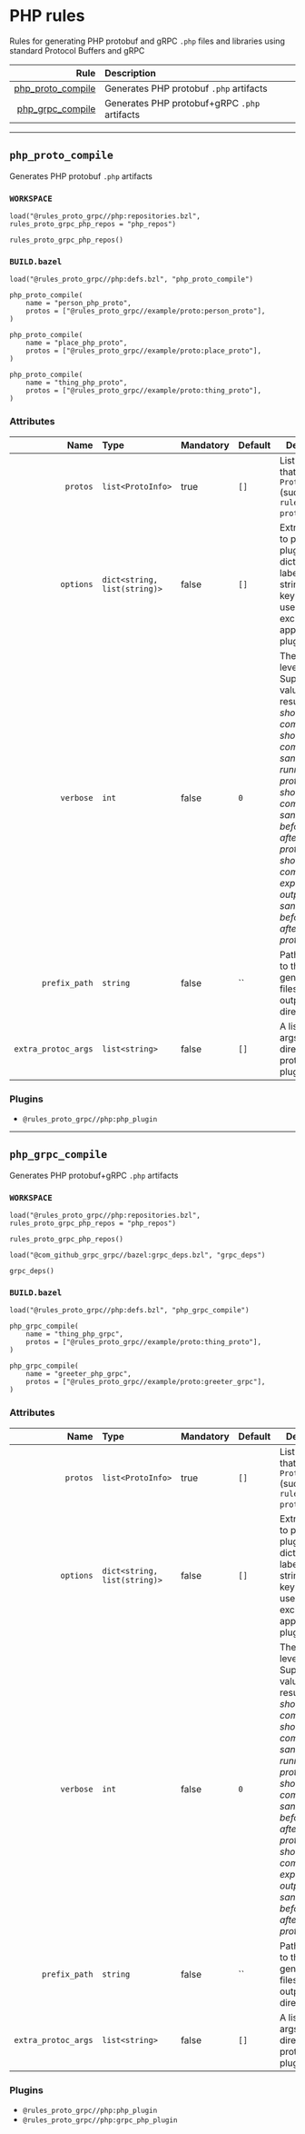 # PHP rules

Rules for generating PHP protobuf and gRPC `.php` files and libraries using standard Protocol Buffers and gRPC

| Rule | Description |
| ---: | :--- |
| [php_proto_compile](#php_proto_compile) | Generates PHP protobuf `.php` artifacts |
| [php_grpc_compile](#php_grpc_compile) | Generates PHP protobuf+gRPC `.php` artifacts |

---

## `php_proto_compile`

Generates PHP protobuf `.php` artifacts

### `WORKSPACE`

```starlark
load("@rules_proto_grpc//php:repositories.bzl", rules_proto_grpc_php_repos = "php_repos")

rules_proto_grpc_php_repos()
```

### `BUILD.bazel`

```starlark
load("@rules_proto_grpc//php:defs.bzl", "php_proto_compile")

php_proto_compile(
    name = "person_php_proto",
    protos = ["@rules_proto_grpc//example/proto:person_proto"],
)

php_proto_compile(
    name = "place_php_proto",
    protos = ["@rules_proto_grpc//example/proto:place_proto"],
)

php_proto_compile(
    name = "thing_php_proto",
    protos = ["@rules_proto_grpc//example/proto:thing_proto"],
)
```

### Attributes

| Name | Type | Mandatory | Default | Description |
| ---: | :--- | --------- | ------- | ----------- |
| `protos` | `list<ProtoInfo>` | true | `[]`    | List of labels that provide a `ProtoInfo` (such as `rules_proto` `proto_library`)          |
| `options` | `dict<string, list(string)>` | false | `[]`    | Extra options to pass to plugins, as a dict of plugin label -> list of strings. The key * can be used exclusively to apply to all plugins          |
| `verbose` | `int` | false | `0`    | The verbosity level. Supported values and results are 1: *show command*, 2: *show command and sandbox after running protoc*, 3: *show command and sandbox before and after running protoc*, 4. *show env, command, expected outputs and sandbox before and after running protoc*          |
| `prefix_path` | `string` | false | ``    | Path to prefix to the generated files in the output directory          |
| `extra_protoc_args` | `list<string>` | false | `[]`    | A list of extra args to pass directly to protoc, not as plugin options          |

### Plugins

- `@rules_proto_grpc//php:php_plugin`

---

## `php_grpc_compile`

Generates PHP protobuf+gRPC `.php` artifacts

### `WORKSPACE`

```starlark
load("@rules_proto_grpc//php:repositories.bzl", rules_proto_grpc_php_repos = "php_repos")

rules_proto_grpc_php_repos()

load("@com_github_grpc_grpc//bazel:grpc_deps.bzl", "grpc_deps")

grpc_deps()
```

### `BUILD.bazel`

```starlark
load("@rules_proto_grpc//php:defs.bzl", "php_grpc_compile")

php_grpc_compile(
    name = "thing_php_grpc",
    protos = ["@rules_proto_grpc//example/proto:thing_proto"],
)

php_grpc_compile(
    name = "greeter_php_grpc",
    protos = ["@rules_proto_grpc//example/proto:greeter_grpc"],
)
```

### Attributes

| Name | Type | Mandatory | Default | Description |
| ---: | :--- | --------- | ------- | ----------- |
| `protos` | `list<ProtoInfo>` | true | `[]`    | List of labels that provide a `ProtoInfo` (such as `rules_proto` `proto_library`)          |
| `options` | `dict<string, list(string)>` | false | `[]`    | Extra options to pass to plugins, as a dict of plugin label -> list of strings. The key * can be used exclusively to apply to all plugins          |
| `verbose` | `int` | false | `0`    | The verbosity level. Supported values and results are 1: *show command*, 2: *show command and sandbox after running protoc*, 3: *show command and sandbox before and after running protoc*, 4. *show env, command, expected outputs and sandbox before and after running protoc*          |
| `prefix_path` | `string` | false | ``    | Path to prefix to the generated files in the output directory          |
| `extra_protoc_args` | `list<string>` | false | `[]`    | A list of extra args to pass directly to protoc, not as plugin options          |

### Plugins

- `@rules_proto_grpc//php:php_plugin`
- `@rules_proto_grpc//php:grpc_php_plugin`
